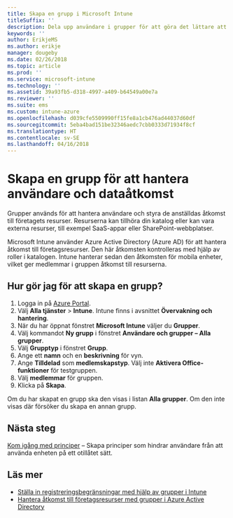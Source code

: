 ```yaml
---
title: Skapa en grupp i Microsoft Intune
titleSuffix: ''
description: Dela upp användare i grupper för att göra det lättare att hantera principer och appar som de har åtkomst till.
keywords: ''
author: ErikjeMS
ms.author: erikje
manager: dougeby
ms.date: 02/26/2018
ms.topic: article
ms.prod: ''
ms.service: microsoft-intune
ms.technology: ''
ms.assetid: 39a93fb5-d318-4997-a409-b64549a00e7a
ms.reviewer: ''
ms.suite: ems
ms.custom: intune-azure
ms.openlocfilehash: d039cfe5509990ff15fe8a1cb476ad44037d60df
ms.sourcegitcommit: 5eba4bad151be32346aedc7cbb0333d71934f8cf
ms.translationtype: HT
ms.contentlocale: sv-SE
ms.lasthandoff: 04/16/2018
---
```

# <a name="create-a-group-to-manage-your-users-and-data-access"></a>Skapa en grupp för att hantera användare och dataåtkomst

Grupper används för att hantera användare och styra de anställdas åtkomst till företagets resurser. Resurserna kan tillhöra din katalog eller kan vara externa resurser, till exempel SaaS-appar eller SharePoint-webbplatser.

Microsoft Intune använder Azure Active Directory (Azure AD) för att hantera åtkomst till företagsresurser. Den här åtkomsten kontrolleras med hjälp av roller i katalogen. Intune hanterar sedan den åtkomsten för mobila enheter, vilket ger medlemmar i gruppen åtkomst till resurserna.

## <a name="how-do-i-create-a-group"></a>Hur gör jag för att skapa en grupp?

1. Logga in på [Azure Portal](https://portal.azure.com).
2. Välj **Alla tjänster** > **Intune**. Intune finns i avsnittet **Övervakning och hantering**.
3. När du har öppnat fönstret **Microsoft Intune** väljer du **Grupper**.
4. Välj kommandot **Ny grupp** i fönstret **Användare och grupper – Alla grupper**.
5. Välj **Grupptyp** i fönstret **Grupp**.
5. Ange ett **namn** och en **beskrivning** för vyn.
6. Ange **Tilldelad** som **medlemskapstyp**. Välj inte **Aktivera Office-funktioner** för testgruppen.
7. Välj **medlemmar** för gruppen.
7. Klicka på **Skapa**.

Om du har skapat en grupp ska den visas i listan **Alla grupper**. Om den inte visas där försöker du skapa en annan grupp.

## <a name="next-steps"></a>Nästa steg

[Kom igång med principer](get-started-policies.md) – Skapa principer som hindrar användare från att använda enheten på ett otillåtet sätt.

## <a name="learn-more"></a>Läs mer

* [Ställa in registreringsbegränsningar med hjälp av grupper i Intune](groups-add.md)
* [Hantera åtkomst till företagsresurser med grupper i Azure Active Directory](https://docs.microsoft.com/azure/active-directory/active-directory-manage-groups)
